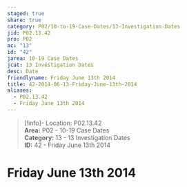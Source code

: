 ```yaml
---  
staged: true  
share: true  
category: P02/10-to-19-Case-Dates/13-Investigation-Dates  
jid: P02.13.42  
pro: P02  
ac: "13"  
id: "42"  
jarea: 10-19 Case Dates  
jcat: 13 Investigation Dates  
desc: Date  
friendlyname: Friday June 13th 2014  
title: 42-2014-06-13-Friday-June-13th-2014  
aliases:  
  - P02.13.42  
  - Friday June 13th 2014  
---  
```

  
>[!info]- Location: P02.13.42  
>**Area:** P02 - 10-19 Case Dates  
>**Category:** 13 - 13 Investigation Dates  
>**ID:** 42 - Friday June 13th 2014  
  
# Friday June 13th 2014  
